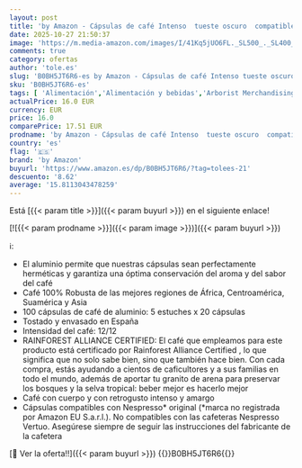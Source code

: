 ```yaml
---
layout: post
title: 'by Amazon - Cápsulas de café Intenso  tueste oscuro  compatibles con Nespresso  100 unidades  5 paquetes de 20  certificado Rainforest Alliance'
date: 2025-10-27 21:50:37
image: 'https://m.media-amazon.com/images/I/41Kq5jUO6FL._SL500_._SL400_.jpg'
comments: true
category: ofertas
author: 'tole.es'
slug: 'B0BH5JT6R6-es by Amazon - Cápsulas de café Intenso tueste oscuro...'
sku: 'B0BH5JT6R6-es'
tags: [ 'Alimentación','Alimentación y bebidas','Arborist Merchandising Root','Café','Café para Nespresso','Café para máquinas Nespresso','Café, té y bebidas','Cápsulas de café','Marcas Amazon: Alimentación','Novedades en Alimentación y bebidas','Self Service','Special Features Stores','by amazon','dd53b5bc-bcd1-4c9b-ab43-793ed912ccdd_0','dd53b5bc-bcd1-4c9b-ab43-793ed912ccdd_2401','dd53b5bc-bcd1-4c9b-ab43-793ed912ccdd_3001','dd53b5bc-bcd1-4c9b-ab43-793ed912ccdd_4101','dd53b5bc-bcd1-4c9b-ab43-793ed912ccdd_483002','dd53b5bc-bcd1-4c9b-ab43-793ed912ccdd_6001','dd53b5bc-bcd1-4c9b-ab43-793ed912ccdd_8601','dd53b5bc-bcd1-4c9b-ab43-793ed912ccdd_8801','dd53b5bc-bcd1-4c9b-ab43-793ed912ccdd_901','nespresso','🇪🇸', ]
actualPrice: 16.0 EUR
currency: EUR
price: 16.0
comparePrice: 17.51 EUR
prodname: 'by Amazon - Cápsulas de café Intenso  tueste oscuro  compatibles con Nespresso  100 unidades  5 paquetes de 20  certificado Rainforest Alliance'
country: 'es'
flag: '🇪🇸'
brand: 'by Amazon'
buyurl: 'https://www.amazon.es/dp/B0BH5JT6R6/?tag=tolees-21'
descuento: '8.62'
average: '15.8113043478259'
---
```


Está [{{< param title >}}]({{< param buyurl >}}) en el siguiente enlace!

[![{{< param prodname >}}]({{< param image >}})]({{< param buyurl >}})

ℹ️:

- El aluminio permite que nuestras cápsulas sean perfectamente herméticas y garantiza una óptima conservación del aroma y del sabor del café
- Café 100% Robusta de las mejores regiones de África, Centroamérica, Suamérica y Asia
- 100 cápsulas de café de aluminio: 5 estuches x 20 cápsulas
- Tostado y envasado en España
- Intensidad del café: 12/12
- RAINFOREST ALLIANCE CERTIFIED: El café que empleamos para este producto está certificado por Rainforest Alliance Certified , lo que significa que no solo sabe bien, sino que también hace bien. Con cada compra, estás ayudando a cientos de caficultores y a sus familias en todo el mundo, además de aportar tu granito de arena para preservar los bosques y la selva tropical: beber mejor es hacerlo mejor
- Café con cuerpo y con retrogusto intenso y amargo
- Cápsulas compatibles con Nespresso* original (*marca no registrada por Amazon EU S.a.r.l.). No compatibles con las cafeteras Nespresso Vertuo. Asegúrese siempre de seguir las instrucciones del fabricante de la cafetera

[🛒 Ver la oferta!!]({{< param buyurl >}})
{{<world>}}B0BH5JT6R6{{</world>}}
